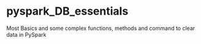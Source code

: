 # pyspark_DB_essentials
Most Basics and some complex functions, methods and command to clear data in PySpark
